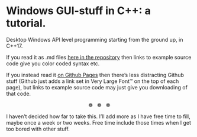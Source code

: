# Windows GUI-stuff in C++: a tutorial.

Desktop Windows API level programming starting from the ground up, in C++17.

If you read it as .md files [here in the repository](docs/index.md) then links to example source code give you color coded syntax etc.

If you instead read it [on Github Pages](https://alf-p-steinbach.github.io/Windows-GUI-stuff-in-C-tutorial-/) then there’s less distracting Github stuff (Github just adds a link set in Very Large Font&trade; on the top of each page), but links to example source code may just give you downloading of that code.

<p align="center">❁ &nbsp; ❁ &nbsp; ❁</p>


I haven’t decided how far to take this. I’ll add more as I have free time to fill, maybe once a week or two weeks. Free time include those times when I get too bored with other stuff.
